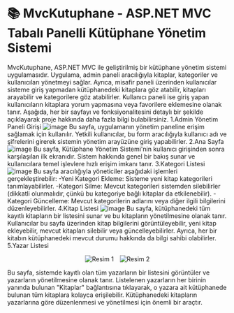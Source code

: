 # 📚 MvcKutuphane - ASP.NET MVC Tabalı Panelli Kütüphane Yönetim Sistemi
MvcKutuphane, ASP.NET MVC ile geliştirilmiş bir kütüphane yönetim sistemi uygulamasıdır. Uygulama, admin paneli aracılığıyla kitaplar, kategoriler ve kullanıcıları yönetmeyi sağlar. Ayrıca, misafir paneli üzerinden kullanıcılar sisteme giriş yapmadan kütüphanedeki 
kitaplara göz atabilir, kitapları arayabilir ve kategorilere göz atabilirler. Kullanıcı paneli ise giriş yapan kullanıcıların kitaplara yorum yapmasına veya favorilere eklemesine olanak tanır.
Aşağıda, her bir sayfayı ve fonksiyonalitesini detaylı bir şekilde açıklayarak proje hakkında daha fazla bilgi bulabilirsiniz.
1.Admin Yönetim Paneli Girişi
![image](https://github.com/user-attachments/assets/1fc08681-21ad-4eab-a4fa-15c250f1de14)
Bu sayfa, uygulamanın yönetim paneline erişim sağlamak için kullanılır. Yetkili kullanıcılar, bu form aracılığıyla kullanıcı adı ve şifrelerini girerek sistemin yönetim arayüzüne giriş yapabilirler.
2.Ana Sayfa
![image](https://github.com/user-attachments/assets/eae67ebe-f807-4429-9b05-8f96ca5ac7bf)
Bu sayfa, Kütüphane Yönetim Sistemi'nin kullanıcı girişinden sonra karşılaşılan ilk ekranıdır. Sistem hakkında genel bir bakış sunar ve kullanıcılara temel işlevlere hızlı erişim imkanı tanır.
3.Kategori Listesi
![image](https://github.com/user-attachments/assets/6a753f7b-617d-4055-8010-a535bd923b5b)
Bu sayfa aracılığıyla yöneticiler aşağıdaki işlemleri gerçekleştirebilir:
-Yeni Kategori Ekleme: Sisteme yeni kitap kategorileri tanımlayabilirler.
-Kategori Silme: Mevcut kategorileri sistemden silebilirler (dikkatli olunmalıdır, çünkü bu kategoriye bağlı kitaplar da etkilenebilir).
-Kategori Güncelleme: Mevcut kategorilerin adlarını veya diğer ilgili bilgilerini düzenleyebilirler.
4.Kitap Listesi
![image](https://github.com/user-attachments/assets/b5d2d92d-b47d-4bd6-9e83-5c54de736de6)
Bu sayfa, kütüphanedeki tüm kayıtlı kitapların bir listesini sunar ve bu kitapların yönetilmesine olanak tanır. Kullanıcılar bu sayfa üzerinden kitap bilgilerini görüntüleyebilir, yeni kitap ekleyebilir, mevcut kitapları silebilir veya güncelleyebilirler. Ayrıca, her bir kitabın kütüphanedeki mevcut durumu hakkında da bilgi sahibi olabilirler.
5.Yazar Listesi
<p align="center">
  <img src="https://github.com/user-attachments/assets/c991bb19-949c-4b65-a174-a8f657a7b185" alt="Resim 1" width="%50" style="margin-right: 10px;" />
  <img src="https://github.com/user-attachments/assets/3c9b6c06-d62a-40ca-be5d-cf8c7dd7e7f4" alt="Resim 2" width="%50" />
</p>
Bu sayfa, sistemde kayıtlı olan tüm yazarların bir listesini görüntüler ve yazarların yönetilmesine olanak tanır. Listelenen yazarların her birinin yanında bulunan "Kitaplar" bağlantısına tıklayarak, o yazara ait kütüphanede bulunan tüm kitaplara kolayca erişilebilir. Kütüphanedeki kitapların yazarlarına göre düzenlenmesi ve yönetilmesi için önemli bir araçtır.
